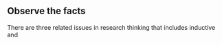 ## Observe the facts
There are three related issues in research thinking that includes inductive and 